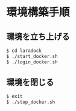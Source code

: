 # 環境構築手順

## 環境を立ち上げる

```bash
$ cd laradock
$ ./start_docker.sh
$ ./login_docker.sh
```

## 環境を閉じる
```bash
$ exit
$ ./stop_docker.sh
```